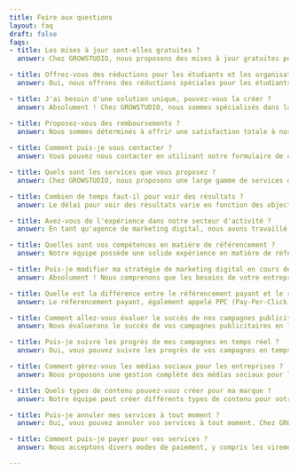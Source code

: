 ```yaml
---
title: Foire aux questions
layout: faq
draft: false
faqs:
- title: Les mises à jour sont-elles gratuites ?
  answer: Chez GROWSTUDIO, nous proposons des mises à jour gratuites pour tous nos clients. Nous nous engageons à vous offrir les dernières fonctionnalités et améliorations pour garantir que votre site reste performant et à jour.

- title: Offrez-vous des réductions pour les étudiants et les organisations à but non lucratif ?
  answer: Oui, nous offrons des réductions spéciales pour les étudiants et les organisations à but non lucratif. Nous croyons en l'importance de soutenir l'éducation et les causes sociales, c'est pourquoi nous proposons des tarifs préférentiels pour ces groupes.

- title: J'ai besoin d'une solution unique, pouvez-vous la créer ?
  answer: Absolument ! Chez GROWSTUDIO, nous sommes spécialisés dans la création de solutions sur mesure pour répondre aux besoins uniques de nos clients. Notre équipe d'experts est prête à concevoir et à développer une solution personnalisée qui répondra parfaitement à vos exigences.

- title: Proposez-vous des remboursements ?
  answer: Nous sommes déterminés à offrir une satisfaction totale à nos clients. Si pour une raison quelconque vous n'êtes pas satisfait de nos services, contactez notre équipe de support dans les 30 jours suivant votre achat, et nous étudierons votre demande de remboursement.
  
- title: Comment puis-je vous contacter ?
  answer: Vous pouvez nous contacter en utilisant notre formulaire de contact sur notre site web. Vous pouvez également nous appeler au numéro de téléphone indiqué sur notre site ou nous envoyer un e-mail à [growstudio.ma@gmail.com] pour toute question ou demande d'informations supplémentaires.

- title: Quels sont les services que vous proposez ?
  answer: Chez GROWSTUDIO, nous proposons une large gamme de services de marketing digital, comprenant la création de sites web, le référencement, la gestion des réseaux sociaux, la publicité en ligne, la création de contenu, l'e-mail marketing et bien plus encore.

- title: Combien de temps faut-il pour voir des résultats ?
  answer: Le délai pour voir des résultats varie en fonction des objectifs spécifiques de chaque projet. Cependant, nous travaillons efficacement pour obtenir des résultats tangibles dans les meilleurs délais. Notre approche est basée sur des stratégies éprouvées qui visent à maximiser la visibilité en ligne et à générer des résultats durables.

- title: Avez-vous de l'expérience dans notre secteur d'activité ?
  answer: En tant qu'agence de marketing digital, nous avons travaillé avec des clients provenant de divers secteurs d'activité. Notre équipe est habituée à s'adapter aux besoins spécifiques de chaque client, quelle que soit leur industrie. Nous sommes prêts à mettre notre expertise au service de votre secteur.

- title: Quelles sont vos compétences en matière de référencement ?
  answer: Notre équipe possède une solide expérience en matière de référencement (SEO) et suit les meilleures pratiques pour améliorer la visibilité de votre site web dans les résultats des moteurs de recherche. Nous effectuons une analyse approfondie des mots-clés, optimisons votre contenu et mettons en place des stratégies efficaces pour augmenter votre classement dans les moteurs de recherche.

- title: Puis-je modifier ma stratégie de marketing digital en cours de route ?
  answer: Absolument ! Nous comprenons que les besoins de votre entreprise peuvent évoluer avec le temps. Nous sommes flexibles et prêts à ajuster votre stratégie de marketing digital en fonction de vos objectifs et de vos nouvelles priorités. Notre objectif est de vous offrir une approche sur mesure qui répondra toujours à vos besoins actuels.

- title: Quelle est la différence entre le référencement payant et le référencement naturel ?
  answer: Le référencement payant, également appelé PPC (Pay-Per-Click), consiste à payer pour des annonces publicitaires qui apparaissent en haut des résultats de recherche. Le référencement naturel, en revanche, vise à améliorer la visibilité organique de votre site web dans les résultats de recherche sans payer pour des annonces. Les deux approches ont leurs avantages et peuvent être utilisées de manière complémentaire pour maximiser votre présence en ligne.

- title: Comment allez-vous évaluer le succès de nos campagnes publicitaires en ligne ?
  answer: Nous évaluerons le succès de vos campagnes publicitaires en ligne en analysant divers indicateurs clés de performance (KPI) tels que le taux de clics (CTR), le coût par clic (CPC), les conversions, le retour sur investissement (ROI) et bien plus encore. Ces données nous aideront à optimiser vos campagnes et à vous offrir des résultats tangibles.

- title: Puis-je suivre les progrès de mes campagnes en temps réel ?
  answer: Oui, vous pouvez suivre les progrès de vos campagnes en temps réel grâce à nos outils de suivi avancés. Vous aurez accès à des tableaux de bord et à des rapports en direct qui vous montreront les performances en temps réel de vos campagnes de marketing digital. Vous serez toujours informé des résultats de vos initiatives marketing.

- title: Comment gérez-vous les médias sociaux pour les entreprises ?
  answer: Nous proposons une gestion complète des médias sociaux pour les entreprises, ce qui comprend la création de contenu, la planification des publications, l'interaction avec les abonnés, l'analyse des performances et bien plus encore. Nous utilisons des stratégies personnalisées pour promouvoir votre marque et engager votre audience sur les plateformes sociales pertinentes.

- title: Quels types de contenu pouvez-vous créer pour ma marque ?
  answer: Notre équipe peut créer différents types de contenu pour votre marque, y compris des articles de blog, des infographies, des vidéos, des images attrayantes, des marchandises et bien plus encore. Nous adaptons le contenu en fonction de votre audience cible et de vos objectifs marketing pour maximiser l'impact de votre message.

- title: Puis-je annuler mes services à tout moment ?
  answer: Oui, vous pouvez annuler vos services à tout moment. Chez GROWSTUDIO, nous ne croyons pas à des contrats contraignants à long terme. Vous avez la liberté d'ajuster ou d'annuler vos services selon vos besoins et préférences.

- title: Comment puis-je payer pour vos services ?
  answer: Nous acceptons divers modes de paiement, y compris les virements bancaires et les paiements en ligne sécurisés. Notre équipe vous guidera tout au long du processus de paiement et répondra à toutes vos questions concernant les modalités de paiement.

---
```


